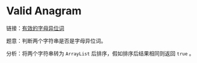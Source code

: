# Valid Anagram

链接：[有效的字母异位词](https://leetcode-cn.com/problems/valid-anagram/description/)

题意：判断两个字符串是否是字母异位词。

分析：将两个字符串转为 `ArrayList` 后排序，假如排序后结果相同则返回 `true` 。

